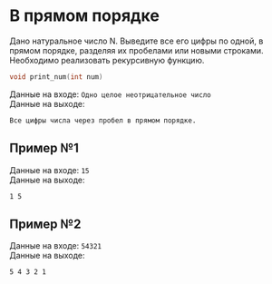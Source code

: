 # В прямом порядке
Дано натуральное число N. Выведите все его цифры по одной, в прямом порядке, разделяя их пробелами или новыми строками. Необходимо реализовать рекурсивную функцию.

```c
void print_num(int num)
```

Данные на входе: `Одно целое неотрицательное число`  
Данные на выходе:
```
Все цифры числа через пробел в прямом порядке.
```

## Пример №1
Данные на входе: `15`  
Данные на выходе:
```
1 5
```

## Пример №2
Данные на входе: `54321`  
Данные на выходе:
```
5 4 3 2 1
```
